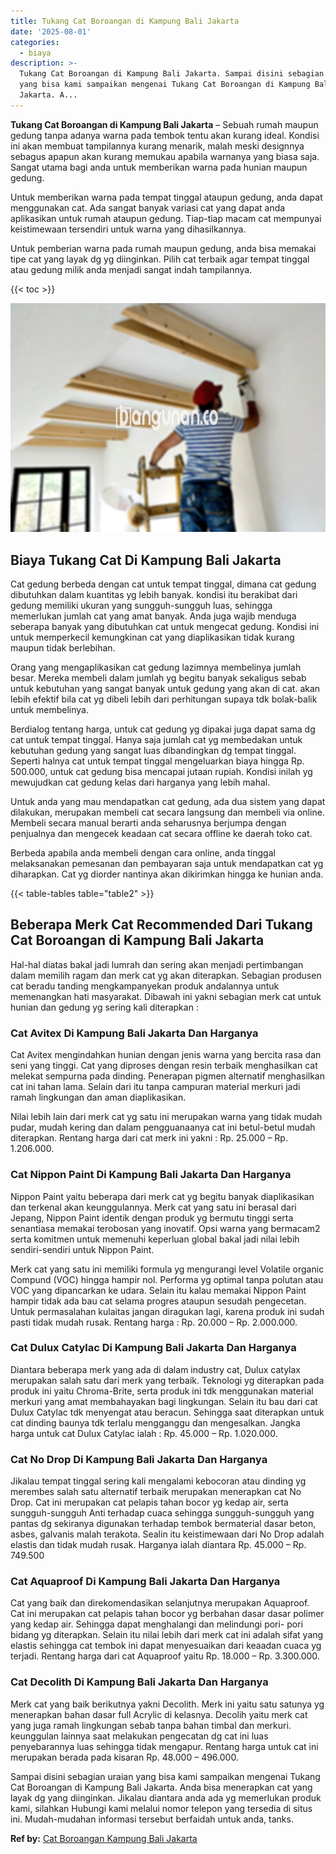 ```yaml
---
title: Tukang Cat Boroangan di Kampung Bali Jakarta
date: '2025-08-01'
categories:
  - biaya
description: >-
  Tukang Cat Boroangan di Kampung Bali Jakarta. Sampai disini sebagian uraian
  yang bisa kami sampaikan mengenai Tukang Cat Boroangan di Kampung Bali
  Jakarta. A...
---
```


**Tukang Cat Boroangan di Kampung Bali Jakarta** – Sebuah rumah maupun gedung tanpa adanya warna pada tembok tentu akan kurang ideal. Kondisi ini akan membuat tampilannya kurang menarik, malah meski designnya sebagus apapun akan kurang memukau apabila warnanya yang biasa saja. Sangat utama bagi anda untuk memberikan warna pada hunian maupun gedung.

Untuk memberikan warna pada tempat tinggal ataupun gedung, anda dapat menggunakan cat. Ada sangat banyak variasi cat yang dapat anda aplikasikan untuk rumah ataupun gedung. Tiap-tiap macam cat mempunyai keistimewaan tersendiri untuk warna yang dihasilkannya.

Untuk pemberian warna pada rumah maupun gedung, anda bisa memakai tipe cat yang layak dg yg diinginkan. Pilih cat terbaik agar tempat tinggal atau gedung milik anda menjadi sangat indah tampilannya.

{{< toc >}}

![Tukang Cat Boroangan di Kampung Bali Jakarta](/images/jasa-cat-murah38.png)

## Biaya Tukang Cat Di Kampung Bali Jakarta

Cat gedung berbeda dengan cat untuk tempat tinggal, dimana cat gedung dibutuhkan dalam kuantitas yg lebih banyak. kondisi itu berakibat dari gedung memiliki ukuran yang sungguh-sungguh luas, sehingga memerlukan jumlah cat yang amat banyak. Anda juga wajib menduga seberapa banyak yang dibutuhkan cat untuk mengecat gedung. Kondisi ini untuk memperkecil kemungkinan cat yang diaplikasikan tidak kurang maupun tidak berlebihan.

Orang yang mengaplikasikan cat gedung lazimnya membelinya jumlah besar. Mereka membeli dalam jumlah yg begitu banyak sekaligus sebab untuk kebutuhan yang sangat banyak untuk gedung yang akan di cat. akan lebih efektif bila cat yg dibeli lebih dari perhitungan supaya tdk bolak-balik untuk membelinya.

Berdialog tentang harga, untuk cat gedung yg dipakai juga dapat sama dg cat untuk tempat tinggal. Hanya saja jumlah cat yg membedakan untuk kebutuhan gedung yang sangat luas dibandingkan dg tempat tinggal. Seperti halnya cat untuk tempat tinggal mengeluarkan biaya hingga Rp. 500.000, untuk cat gedung bisa mencapai jutaan rupiah. Kondisi inilah yg mewujudkan cat gedung kelas dari harganya yang lebih mahal.

Untuk anda yang mau mendapatkan cat gedung, ada dua sistem yang dapat dilakukan, merupakan membeli cat secara langsung dan membeli via online. Membeli secara manual berarti anda seharusnya berjumpa dengan penjualnya dan mengecek keadaan cat secara offline ke daerah toko cat.

Berbeda apabila anda membeli dengan cara online, anda tinggal melaksanakan pemesanan dan pembayaran saja untuk mendapatkan cat yg diharapkan. Cat yg diorder nantinya akan dikirimkan hingga ke hunian anda.

{{< table-tables table="table2" >}}

## Beberapa Merk Cat Recommended Dari Tukang Cat Boroangan di Kampung Bali Jakarta

Hal-hal diatas bakal jadi lumrah dan sering akan menjadi pertimbangan dalam memilih ragam dan merk cat yg akan diterapkan. Sebagian produsen cat beradu tanding mengkampanyekan produk andalannya untuk memenangkan hati masyarakat. Dibawah ini yakni sebagian merk cat untuk hunian dan gedung yg sering kali diterapkan :

### Cat Avitex Di Kampung Bali Jakarta Dan Harganya

Cat Avitex mengindahkan hunian dengan jenis warna yang bercita rasa dan seni yang tinggi. Cat yang diproses dengan resin terbaik menghasilkan cat melekat sempurna pada dinding. Penerapan pigmen alternatif menghasilkan cat ini tahan lama. Selain dari itu tanpa campuran material merkuri jadi ramah lingkungan dan aman diaplikasikan.

Nilai lebih lain dari merk cat yg satu ini merupakan warna yang tidak mudah pudar, mudah kering dan dalam pengguanaanya cat ini betul-betul mudah diterapkan. Rentang harga dari cat merk ini yakni : Rp. 25.000 – Rp. 1.206.000.

### Cat Nippon Paint Di Kampung Bali Jakarta Dan Harganya

Nippon Paint yaitu beberapa dari merk cat yg begitu banyak diaplikasikan dan terkenal akan keunggulannya. Merk cat yang satu ini berasal dari Jepang, Nippon Paint identik dengan produk yg bermutu tinggi serta senantiasa memakai terobosan yang inovatif. Opsi warna yang bermacam2 serta komitmen untuk memenuhi keperluan global bakal jadi nilai lebih sendiri-sendiri untuk Nippon Paint.

Merk cat yang satu ini memiliki formula yg mengurangi level Volatile organic Compund (VOC) hingga hampir nol. Performa yg optimal tanpa polutan atau VOC yang dipancarkan ke udara. Selain itu kalau memakai Nippon Paint hampir tidak ada bau cat selama progres ataupun sesudah pengecetan. Untuk permasalahan kulaitas jangan diragukan lagi, karena produk ini sudah pasti tidak mudah rusak. Rentang harga : Rp. 20.000 – Rp. 2.000.000.

### Cat Dulux Catylac Di Kampung Bali Jakarta Dan Harganya

Diantara beberapa merk yang ada di dalam industry cat, Dulux catylax merupakan salah satu dari merk yang terbaik. Teknologi yg diterapkan pada produk ini yaitu Chroma-Brite, serta produk ini tdk menggunakan material merkuri yang amat membahayakan bagi lingkungan. Selain itu bau dari cat Dulux Catylac tdk menyengat atau beracun. Sehingga saat diterapkan untuk cat dinding baunya tdk terlalu mengganggu dan mengesalkan. Jangka harga untuk cat Dulux Catylac ialah : Rp. 45.000 – Rp. 1.020.000.

### Cat No Drop Di Kampung Bali Jakarta Dan Harganya

Jikalau tempat tinggal sering kali mengalami kebocoran atau dinding yg merembes salah satu alternatif terbaik merupakan menerapkan cat No Drop. Cat ini merupakan cat pelapis tahan bocor yg kedap air, serta sungguh-sungguh Anti terhadap cuaca sehingga sungguh-sungguh yang pantas dg sekiranya digunakan terhadap tembok bermaterial dasar beton, asbes, galvanis malah terakota. Sealin itu keistimewaan dari No Drop adalah elastis dan tidak mudah rusak. Harganya ialah diantara Rp. 45.000 – Rp. 749.500

### Cat Aquaproof Di Kampung Bali Jakarta Dan Harganya

Cat yang baik dan direkomendasikan selanjutnya merupakan Aquaproof. Cat ini merupakan cat pelapis tahan bocor yg berbahan dasar dasar polimer yang kedap air. Sehingga dapat menghalangi dan melindungi pori- pori bidang yg diterapkan. Selain itu nilai lebih dari merk cat ini adalah sifat yang elastis sehingga cat tembok ini dapat menyesuaikan dari keaadan cuaca yg terjadi. Rentang harga dari cat Aquaproof yaitu Rp. 18.000 – Rp. 3.300.000.

### Cat Decolith Di Kampung Bali Jakarta Dan Harganya

Merk cat yang baik berikutnya yakni Decolith. Merk ini yaitu satu satunya yg menerapkan bahan dasar full Acrylic di kelasnya. Decolih yaitu merk cat yang juga ramah lingkungan sebab tanpa bahan timbal dan merkuri. keunggulan lainnya saat melakukan pengecatan dg cat ini luas penyebarannya luas sehingga tidak mengapur. Rentang harga untuk cat ini merupakan berada pada kisaran Rp. 48.000 – 496.000.

Sampai disini sebagian uraian yang bisa kami sampaikan mengenai Tukang Cat Boroangan di Kampung Bali Jakarta. Anda bisa menerapkan cat yang layak dg yang diinginkan. Jikalau diantara anda ada yg memerlukan produk kami, silahkan Hubungi kami melalui nomor telepon yang tersedia di situs ini. Mudah-mudahan informasi tersebut berfaidah untuk anda, tanks.

**Ref by:** [Cat Boroangan Kampung Bali Jakarta](https://id.wikipedia.org/wiki/Cat)
